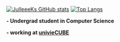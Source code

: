 [![JulleeeKs GitHub stats](https://github-readme-stats.vercel.app/api?username=julleeek&count_private=true&show_icons=true&theme=radical)](https://github.com/julleeek) [![Top Langs](https://github-readme-stats.vercel.app/api/top-langs/?username=julleeek&theme=radical)](https://github.com/julleeek)

**- Undergrad student in Computer Science**

**- working at [univieCUBE](https://github.com/univieCUBE)**
